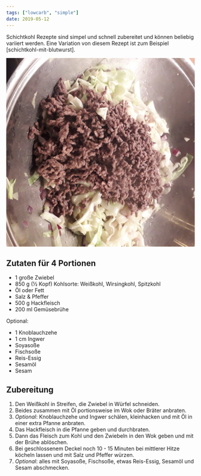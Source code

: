```yaml
---
tags: ["lowcarb", "simple"]
date: 2019-05-12
---
```


Schichtkohl Rezepte sind simpel und schnell zubereitet und können beliebig variiert werden. Eine Variation von diesem Rezept ist zum Beispiel [schichtkohl-mit-blutwurst].

![](../img/Schichtkohl-mit-Hackfleisch.jpg )

## Zutaten für 4 Portionen
- 1         große Zwiebel
- 850 g     (½ Kopf) Kohlsorte: Weißkohl, Wirsingkohl, Spitzkohl
- Öl oder Fett
- Salz & Pfeffer
- 500 g     Hackfleisch
- 200 ml    Gemüsebrühe

Optional:

- 1         Knoblauchzehe
- 1 cm      Ingwer
- Soyasoße
- Fischsoße
- Reis-Essig
- Sesamöl
- Sesam

## Zubereitung
1. Den Weißkohl in Streifen, die Zwiebel in Würfel schneiden.
1. Beides zusammen mit Öl portionsweise im Wok oder Bräter anbraten.
1. *Optional*: Knoblauchzehe und Ingwer schälen, kleinhacken und mit Öl in einer extra Pfanne anbraten.
1. Das Hackfleisch in die Pfanne geben und durchbraten.
1. Dann das Fleisch zum Kohl und den Zwiebeln in den Wok geben und mit der Brühe ablöschen.
1. Bei geschlossenem Deckel noch 10 - 15 Minuten bei mittlerer Hitze köcheln lassen und mit Salz und Pfeffer würzen.
1. *Optional*: alles mit Soyasoße, Fischsoße, etwas Reis-Essig, Sesamöl und Sesam abschmecken.
